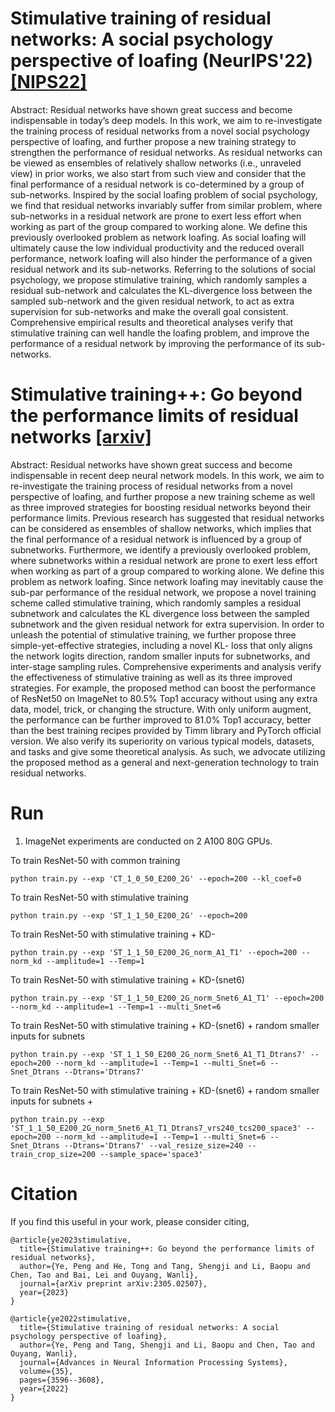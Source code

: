 # Stimulative training of residual networks: A social psychology perspective of loafing (NeurIPS'22) [[NIPS22]](https://proceedings.neurips.cc/paper_files/paper/2022/hash/1757af1fe1429801bdf3abf5600f8bba-Abstract-Conference.html)
Abstract: Residual networks have shown great success and become indispensable in today’s deep models. In this work, we aim to re-investigate the training process of residual networks from a novel social psychology perspective of loafing, and further propose a new training strategy to strengthen the performance of residual networks. As residual networks can be viewed as ensembles of relatively shallow networks (i.e., unraveled view) in prior works, we also start from such view and consider that the final performance of a residual network is co-determined by a group of sub-networks. Inspired by the social loafing problem of social psychology, we find that residual networks invariably suffer from similar problem, where sub-networks in a residual network are prone to exert less effort when working as part of the group compared to working alone. We define this previously overlooked problem as network loafing. As social loafing will ultimately cause the low individual productivity and the reduced overall performance, network loafing will also hinder the performance of a given residual network and its sub-networks. Referring to the solutions of social psychology, we propose stimulative training, which randomly samples a residual sub-network and calculates the KL-divergence loss between the sampled sub-network and the given residual network, to act as extra supervision for sub-networks and make the overall goal consistent. Comprehensive empirical results and theoretical analyses verify that stimulative training can well handle the loafing problem, and improve the performance of a residual network by improving the performance of its sub-networks.

# Stimulative training++: Go beyond the performance limits of residual networks [[arxiv]](https://arxiv.org/abs/2305.02507)
Abstract: Residual networks have shown great success and become indispensable in recent deep neural network models. In this work, we aim to re-investigate the training process of residual networks from a novel perspective of loafing, and further propose a new training scheme as well as three improved strategies for boosting residual networks beyond their performance limits. Previous research has suggested that residual networks can be considered as ensembles of shallow networks, which implies that the final performance of a residual network is influenced by a group of subnetworks. Furthermore, we identify a previously overlooked problem, where subnetworks within a residual network are prone to exert less effort when working as part of a group compared to working alone. We define this problem as network loafing. Since network loafing may inevitably cause the sub-par performance of the residual network, we propose a novel training scheme called stimulative training, which randomly samples a residual subnetwork and calculates the KL divergence loss between the sampled subnetwork and the given residual network for extra supervision. In order to unleash the potential of stimulative training, we further propose three simple-yet-effective strategies, including a novel KL- loss that only aligns the network logits direction, random smaller inputs for subnetworks, and inter-stage sampling rules. Comprehensive experiments and analysis verify the effectiveness of stimulative training as well as its three improved strategies. For example, the proposed method can boost the performance of ResNet50 on ImageNet to 80.5% Top1 accuracy without using any extra data, model, trick, or changing the structure. With only uniform augment, the performance can be further improved to 81.0% Top1 accuracy, better than the best training recipes provided by Timm library and PyTorch official version. We also verify its superiority on various typical models, datasets, and tasks and give some theoretical analysis. As such, we advocate utilizing the proposed method as a general and next-generation technology to train residual networks.

# Run
1. ImageNet experiments are conducted on 2 A100 80G GPUs.

To train ResNet-50 with common training
```
python train.py --exp 'CT_1_0_50_E200_2G' --epoch=200 --kl_coef=0
```

To train ResNet-50 with stimulative training
```
python train.py --exp 'ST_1_1_50_E200_2G' --epoch=200
```

To train ResNet-50 with stimulative training + KD-
```
python train.py --exp 'ST_1_1_50_E200_2G_norm_A1_T1' --epoch=200 --norm_kd --amplitude=1 --Temp=1 
```

To train ResNet-50 with stimulative training + KD-(snet6)  
```
python train.py --exp 'ST_1_1_50_E200_2G_norm_Snet6_A1_T1' --epoch=200 --norm_kd --amplitude=1 --Temp=1 --multi_Snet=6
```

To train ResNet-50 with stimulative training + KD-(snet6) + random smaller inputs for subnets
```
python train.py --exp 'ST_1_1_50_E200_2G_norm_Snet6_A1_T1_Dtrans7' --epoch=200 --norm_kd --amplitude=1 --Temp=1 --multi_Snet=6 --Snet_Dtrans --Dtrans='Dtrans7'
```

To train ResNet-50 with stimulative training + KD-(snet6) + random smaller inputs for subnets + 
```
python train.py --exp 'ST_1_1_50_E200_2G_norm_Snet6_A1_T1_Dtrans7_vrs240_tcs200_space3' --epoch=200 --norm_kd --amplitude=1 --Temp=1 --multi_Snet=6 --Snet_Dtrans --Dtrans='Dtrans7' --val_resize_size=240 --train_crop_size=200 --sample_space='space3'
```
<!-- To test a pre-trained model,

Modify `test_only: False` to `test_only: True` in .yml file to enable testing. 

Modify `pretrained: /PATH/TO/YOUR/WEIGHTS` to assign pre-trained weights. -->

<!-- # Results
1. ImageNet classification accuacy.  -->



# Citation
If you find this useful in your work, please consider citing,
```
@article{ye2023stimulative,
  title={Stimulative training++: Go beyond the performance limits of residual networks},
  author={Ye, Peng and He, Tong and Tang, Shengji and Li, Baopu and Chen, Tao and Bai, Lei and Ouyang, Wanli},
  journal={arXiv preprint arXiv:2305.02507},
  year={2023}
}

@article{ye2022stimulative,
  title={Stimulative training of residual networks: A social psychology perspective of loafing},
  author={Ye, Peng and Tang, Shengji and Li, Baopu and Chen, Tao and Ouyang, Wanli},
  journal={Advances in Neural Information Processing Systems},
  volume={35},
  pages={3596--3608},
  year={2022}
}

```
